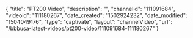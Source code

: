 {
    "title": "PT200 Video",
    "description": "",
    "channelid": "111091684",
    "videoid": "111180267",
    "date_created": "1502924232",
    "date_modified": "1504049176",
    "type": "captivate",
    "layout": "channelVideo",
    "url": "\/bbbusa-latest-videos\/pt200-video\/111091684-111180267"
}